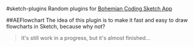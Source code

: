#sketch-plugins
Random plugins for [Bohemian Coding Sketch App](http://bohemiancoding.com/sketch/)

##AEFlowchart
The idea of this plugin is to make it fast and easy to draw flowcharts in Sketch, because why not?

> It's still work in a progress, but it's almost finished...
